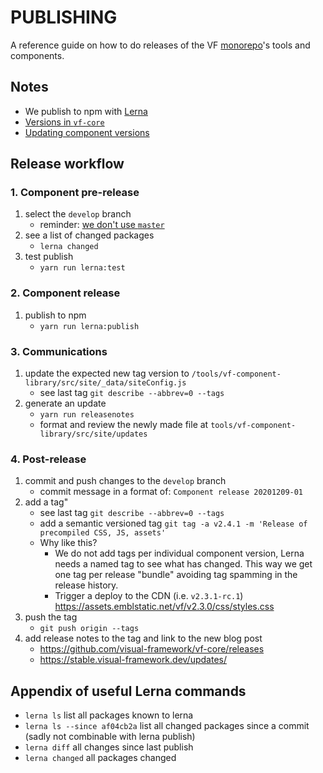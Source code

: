 # PUBLISHING

A reference guide on how to do releases of the VF [monorepo](https://www.toptal.com/front-end/guide-to-monorepos)'s tools and components.

## Notes

- We publish to npm with [Lerna](https://github.com/lerna/lerna#about)
- [Versions in `vf-core`](https://stable.visual-framework.dev/developing/guidelines/versioning/)
- [Updating component versions](https://stable.visual-framework.dev/developing/components/updating-a-component/)

## Release workflow

### 1. Component pre-release

1. select the `develop` branch
    - reminder: [we don't use `master`](https://github.com/visual-framework/vf-core/blob/master/README.md)
1. see a list of changed packages
    - `lerna changed`
1. test publish
    - `yarn run lerna:test`

### 2. Component release

1. publish to npm
    - `yarn run lerna:publish`

### 3. Communications

1. update the expected new tag version to `/tools/vf-component-library/src/site/_data/siteConfig.js`
    - see last tag `git describe --abbrev=0 --tags`
1. generate an update
    - `yarn run releasenotes`
    - format and review the newly made file at `tools/vf-component-library/src/site/updates`

### 4. Post-release

1. commit and push changes to the `develop` branch
    - commit message in a format of: `Component release 20201209-01`
1. add a tag"
    - see last tag `git describe --abbrev=0 --tags`
    - add a semantic versioned tag `git tag -a v2.4.1 -m 'Release of precompiled CSS, JS, assets'`
    - Why like this?
       - We do not add tags per individual component version, Lerna needs a named tag to see what has changed. This way we get one tag per release "bundle" avoiding tag spamming in the release history.
       - Trigger a deploy to the CDN (i.e. `v2.3.1-rc.1`) https://assets.emblstatic.net/vf/v2.3.0/css/styles.css
1. push the tag
    - `git push origin --tags`
1. add release notes to the tag and link to the new blog post
    - https://github.com/visual-framework/vf-core/releases
    - https://stable.visual-framework.dev/updates/

## Appendix of useful Lerna commands

- `lerna ls` list all packages known to lerna
- `lerna ls --since af04cb2a` list all changed packages since a commit (sadly not combinable with lerna publish)
- `lerna diff` all changes since last publish
- `lerna changed` all packages changed
